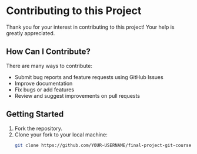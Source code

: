 # Contributing to this Project

Thank you for your interest in contributing to this project! Your help is greatly appreciated.

## How Can I Contribute?

There are many ways to contribute:

- Submit bug reports and feature requests using GitHub Issues
- Improve documentation
- Fix bugs or add features
- Review and suggest improvements on pull requests

## Getting Started

1. Fork the repository.
2. Clone your fork to your local machine:
   ```bash
   git clone https://github.com/YOUR-USERNAME/final-project-git-course.git
